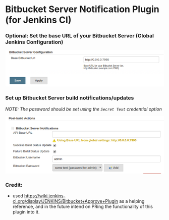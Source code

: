 # Bitbucket Server Notification Plugin (for Jenkins CI)

### Optional: Set the base URL of your Bitbucket Server (Global Jenkins Configuration)

![global config](/img/global.png)

### Set up Bitbucket Server build notifications/updates

*NOTE: The password should be set using the `Secret Text` credential option*

![job config](/img/job.png)

### Credit:

 - used https://wiki.jenkins-ci.org/display/JENKINS/Bitbucket+Approve+Plugin as a helping reference, and in the future intend on PRing the functionality of this plugin into it.
